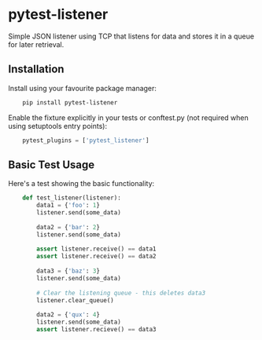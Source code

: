 # pytest-listener

Simple JSON listener using TCP that listens for data and stores it in a queue for later retrieval.
                            
## Installation
                      
Install using your favourite package manager:

```bash
    pip install pytest-listener
```

Enable the fixture explicitly in your tests or conftest.py (not required when using setuptools entry points):

```python
    pytest_plugins = ['pytest_listener']
```
                      
## Basic Test Usage

Here's a test showing the basic functionality:

```python
    def test_listener(listener):
        data1 = {'foo': 1}
        listener.send(some_data)
        
        data2 = {'bar': 2}
        listener.send(some_data)
        
        assert listener.receive() == data1
        assert listener.receive() == data2
        
        data3 = {'baz': 3}
        listener.send(some_data)
        
        # Clear the listening queue - this deletes data3
        listener.clear_queue()
        
        data2 = {'qux': 4}
        listener.send(some_data)
        assert listener.recieve() == data3
```